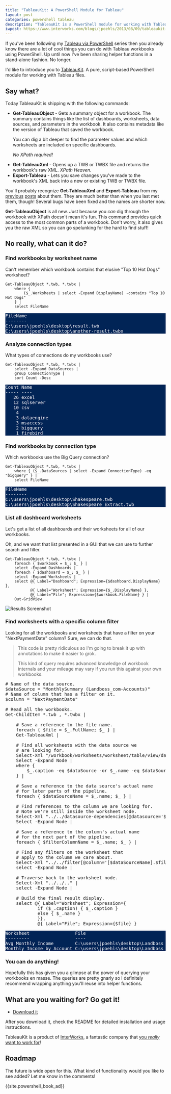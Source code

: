 ```yaml
---
title: "TableauKit: A PowerShell Module for Tableau"
layout: post
categories: powershell tableau
description: "TableauKit is a PowerShell module for working with Tableau files. It is shipping with commands like Get-TableauObject, Get-TableauXml, and Export-Tableau."
iwpost: https://www.interworks.com/blogs/jpoehls/2013/08/09/tableaukit-powershell-module-tableau
---
```


<style>
pre.powershell-result {
	background-color: #012456;
	color: #ffffff;
}
</style>

If you've been following my [Tableau via PowerShell][1] series then you already
know there are a lot of cool things you can do with Tableau workbooks using
PowerShell. Up until now I've been sharing helper functions in a stand-alone
fashion. No longer.

I'd like to introduce you to [TableauKit][2]. A pure, script-based PowerShell
module for working with Tableau files.

## Say what?

Today TableauKit is shipping with the following commands:

<ul>
<li><p><b>Get-TableauObject</b> - Gets a summary object for a workbook. The summary
  contains things like the list of dashboards, worksheets, data sources, and
  parameters in the workbook. It also contains metadata like the version of
  Tableau that saved the workbook.</p>

  <p>You can dig a bit deeper to find the
  parameter values and which worksheets are included on specific dashboards.</p>
  
  <p><i>No XPath required!</i></p>
</li>
<li><b>Get-TableauXml</b> - Opens up a TWB or TWBX file and returns the workbook's
  raw XML. <i>XPath Heaven.</i></li>

<li><b>Export-Tableau</b> - Lets you save changes you've made to the workbook's
  XML back into a new or existing TWB or TWBX file.</li>
</ul>

You'll probably recognize **Get-TableauXml** and **Export-Tableau** from my
[previous][1] [posts][3] about them. They are much better than when you last
met them, though! Several bugs have been fixed and the names are shorter now.

**Get-TableauObject** is all new. Just because you _can_ dig through the
workbook with XPath doesn't mean it's fun. This command provides quick access
to the most common parts of a workbook. Don't worry, it also gives you the raw
XML so you can go spelunking for the hard to find stuff!

## No really, what can it do?

### Find workbooks by worksheet name

Can't remember which workbook contains that elusive "Top 10 Hot Dogs" worksheet?

	Get-TableauObject *.twb, *.twbx |
		where {
			($_.Worksheets | select -Expand DisplayName) -contains "Top 10 Hot Dogs"
		} |
		select FileName

<pre class="powershell-result">
FileName
--------
C:\users\jpoehls\desktop\result.twb
C:\users\jpoehls\desktop\another-result.twbx
</pre>

### Analyze connection types

What types of connections do my workbooks use?

	Get-TableauObject *.twb, *.twbx |
		select -Expand DataSources |
		group ConnectionType |
		sort Count -Desc

<pre class="powershell-result">
Count Name
----- ----
   26 excel
   12 sqlserver
   10 csv
    4
    3 dataengine
    3 msaccess
    2 bigquery
    1 firebird
</pre>

### Find workbooks by connection type

Which workbooks use the Big Query connection?

	Get-TableauObject *.twb, *.twbx |
		where { ($_.DataSources | select -Expand ConnectionType) -eq "bigquery" } |
		select FileName

<pre class="powershell-result">
FileName
--------
C:\users\jpoehls\desktop\Shakespeare.twb
C:\users\jpoehls\desktop\Shakespeare_Extract.twb
</pre>

### List all dashboard worksheets

Let's get a list of all dashboards and their worksheets for all
of our workbooks.

Oh, and we want that list presented in a GUI that we can
use to further search and filter.

	Get-TableauObject *.twb, *.twbx |
		foreach { $workbook = $_; $_ } |
		select -Expand Dashboards |
		foreach { $dashboard = $_; $_ } |
		select -Expand Worksheets |
		select @{ Label="Dashboard"; Expression={$dashboard.DisplayName} },
		       @{ Label="Worksheet"; Expression={$_.DisplayName} },
		       @{ Label="File"; Expression={$workbook.FileName} } |
		Out-GridView

![Results Screenshot]({{site.url}}/assets/forposts/tableaukit1.png "Results Screenshot")

### Find worksheets with a specific column filter

Looking for all the workbooks and worksheets that have a filter
on your "NextPaymentDate" column? Sure, we can do that.

> This code is pretty ridiculous so I'm going to break it up with annotations
> to make it easier to grok.
> 
> This kind of query requires advanced knowledge of workbook internals and
> your mileage may vary if you run this against your own workbooks.

<pre data-language="powershell">
# Name of the data source.
$dataSource = "MonthlySummary (Landboss_com-Accounts)"
# Name of column that has a filter on it.
$column = "NextPaymentDate"

# Read all the workbooks.
Get-ChildItem *.twb , *.twbx |

    # Save a reference to the file name.
    foreach { $file = $_.FullName; $_ } |
    Get-TableauXml |

	# Find all worksheets with the data source we
	# are looking for.
	Select-Xml "/workbook/worksheets/worksheet/table/view/datasources/datasource" |
	Select -Expand Node |
	where {
        $_.caption -eq $dataSource -or $_.name -eq $dataSource
    } |
    
    # Save a reference to the data source's actual name
    # for later parts of the pipeline.
    foreach { $dataSourceName = $_.name; $_	} |
	
	# Find references to the column we are looking for.
	# Note we're still inside the worksheet node.
	Select-Xml "../../datasource-dependencies[@datasource='$dataSourceName']/column-instance[@column='[$column]']" |
	Select -Expand Node |
    
    # Save a reference to the column's actual name
    # for the next part of the pipeline.
    foreach { $filterColumnName = $_.name; $_ } |
	
	# Find any filters on the worksheet that
	# apply to the column we care about.
	Select-Xml "../../filter[@column='[$dataSourceName].$filterColumnName']" |
	select -Expand Node |
	
	# Traverse back to the worksheet node.
	Select-Xml "../../.." |
	select -Expand Node |
	
	# Build the final result display.
	select @{ Label="Worksheet"; Expression={
        	if ($_.caption) { $_.caption }
    		else { $_.name }
			}},
			@{ Label="File"; Expression={$file} } 
</pre>

<pre class="powershell-result">
Worksheet                 File                                       
---------                 ----                                       
Avg Monthly Income        C:\users\jpoehls\desktop\Landboss Income.twb
Monthly Income by Account C:\users\jpoehls\desktop\Landboss Income.twb 
</pre>

### You can do anything!

Hopefully this has given you a glimpse at the power of querying your workbooks
en masse. The queries are pretty gnarly so I definitely recommend wrapping
anything you'll reuse into helper functions.

## What are you waiting for? Go get it!

- [Download it][2]

After you download it, check the README for detailed installation and usage instructions.

TableauKit is a product of [InterWorks](https://www.interworks.com), a fantastic company that
[you _really_ want to work for](https://www.interworks.com/company/careers)!

## Roadmap

The future is wide open for this. What kind of functionality would you like to
see added? Let me know in the comments!

{{site.powershell_book_ad}}

[1]: {{site.url}}/2013/exploring-tableau-workbooks-with-powershell-part-1-opening-workbooks/
[2]: https://www.interworks.com/content/download-tableaukit
[3]: {{site.url}}/2013/tableau-via-powershell-part-2-saving-changes/